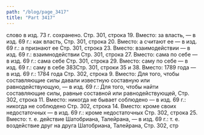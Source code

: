 ```yaml
---
path: "/blog/page_3417"
title: "Part 3417"
---
```


слово в изд. 73 г. сохранено.
Стр. 301, строка 19.
Вместо: за власть, — в изд. 69 г.: как власть,
Стр. 301, строка 20.
Вместо: а считают ее — в изд. 69 г.: а признают ее
Стр. 301, строка 23.
Вместо: взаимодействии — в изд. 69 г.: взаимнодействии
Стр. 301, строка 27.
Вместо: сама по себе — в изд. 69 г.: сама себе
Стр. 301, строка 29.
Вместо: саму по себе — в изд. 69 г.: саму в себе
383Стр. 301, строки 35 и 38.
Вместо: 1789 года — в изд. 69 г.: 1784 года
Стр. 302, строка 9.
Вместо: Для того, чтобы составляющие силы давали известную составную или равнодействующую, — в изд. 69 г.: Для того, чтобы найти составляющие силы, равные составной или равнодействующей,
Стр. 302, строка 11.
Вместо: никогда не бывает соблюдено — в изд. 69 г.: никогда не соблюдено
Стр. 302, строка 14.
Вместо: кроме своих недостаточных — в изд. 69 г.: кроме недостаточных
Стр. 302, строка 25.
Вместо: т. е. действие Шатобриана, Талейрана, — в изд. 69 г.: т. е. воздействие друг на друга Шатобриана, Талейрана,
Стр. 302, стр
